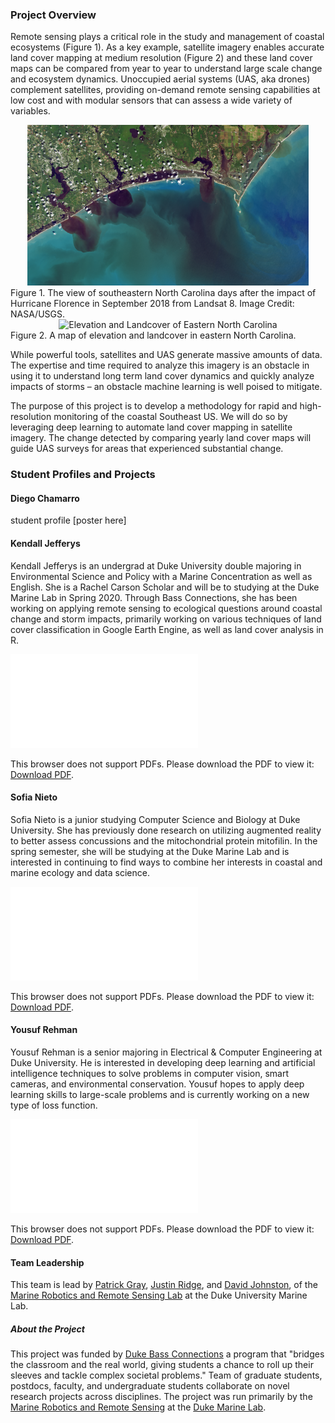 ### Project Overview

Remote sensing plays a critical role in the study and management of coastal ecosystems (Figure 1). As a key example, satellite imagery enables accurate land cover mapping at medium resolution (Figure 2) and these land cover maps can be compared from year to year to understand large scale change and ecosystem dynamics. Unoccupied aerial systems (UAS, aka drones) complement satellites, providing on-demand remote sensing capabilities at low cost and with modular sensors that can assess a wide variety of variables.

<div style="text-align:center">
<img src="landsat8_florence.png" alt="Hurricane Florence from Landsat 8" width="450"/>
</div>
Figure 1. The view of southeastern North Carolina days after the impact of Hurricane Florence in September 2018 from Landsat 8. Image Credit: NASA/USGS.

<div style="text-align:center">
<img src="nc_maps.png" alt="Elevation and Landcover of Eastern North Carolina" width="450"/>
</div>
Figure 2. A map of elevation and landcover in eastern North Carolina.

While powerful tools, satellites and UAS generate massive amounts of data. The expertise and time required to analyze this imagery is an obstacle in using it to understand long term land cover dynamics and quickly analyze impacts of storms – an obstacle machine learning is well poised to mitigate.

The purpose of this project is to develop a methodology for rapid and high-resolution monitoring of the coastal Southeast US.
We will do so by leveraging deep learning to automate land cover mapping in satellite imagery. The change detected by comparing yearly land cover maps will guide UAS surveys for areas that experienced substantial change.

### Student Profiles and Projects

#### Diego Chamarro
student profile
[poster here]

#### Kendall Jefferys

Kendall Jefferys is an undergrad at Duke University double majoring in Environmental Science and Policy with a Marine Concentration as well as English. She is a Rachel Carson Scholar and will be to studying at the Duke Marine Lab in Spring 2020. Through Bass Connections, she has been working on applying remote sensing to ecological questions around coastal change and storm impacts, primarily working on various techniques of land cover classification in Google Earth Engine, as well as land cover analysis in R.

<object data="Kendall_Jefferys_Bass_Connections_Poster_edited.pdf" type="application/pdf" width="700px" height="525px">
    <embed src="Kendall_Jefferys_Bass_Connections_Poster_edited.pdf">
        <p>This browser does not support PDFs. Please download the PDF to view it: <a href="Kendall_Jefferys_Bass_Connections_Poster_edited.pdf">Download PDF</a>.</p>
    </embed>
</object>

#### Sofia Nieto
Sofia Nieto is a junior studying Computer Science and Biology at Duke University. She has previously done research on utilizing augmented reality to better assess concussions and the mitochondrial protein mitofilin. In the spring semester, she will be studying at the Duke Marine Lab and is interested in continuing to find ways to combine her interests in coastal and marine ecology and data science.

<object data="Sofia_Nieto_Bass_Connections_Poster_edited.pdf" type="application/pdf" width="700px" height="525px">
    <embed src="Sofia_Nieto_Bass_Connections_Poster_edited.pdf">
        <p>This browser does not support PDFs. Please download the PDF to view it: <a href="Sofia_Nieto_Bass_Connections_Poster_edited.pdf">Download PDF</a>.</p>
    </embed>
</object>

#### Yousuf Rehman
Yousuf Rehman is a senior majoring in Electrical & Computer Engineering at Duke University. He is interested in developing deep learning and artificial intelligence techniques to solve problems in computer vision, smart cameras, and environmental conservation. Yousuf hopes to apply deep learning skills to large-scale problems and is currently working on a new type of loss function.

<object data="Yousuf_Rehman_Bass_Connections_Poster_edited.pdf" type="application/pdf" width="700px" height="525px">
    <embed src="Yousuf_Rehman_Bass_Connections_Poster_edited.pdf">
        <p>This browser does not support PDFs. Please download the PDF to view it: <a href="Yousuf_Rehman_Bass_Connections_Poster_edited.pdf">Download PDF</a>.</p>
    </embed>
</object>

#### Team Leadership
This team is lead by [Patrick Gray](https://nicholas.duke.edu/people/students/gray), [Justin Ridge](https://sites.duke.edu/justinridge/), and [David Johnston](https://nicholas.duke.edu/people/faculty/johnston), of the [Marine Robotics and Remote Sensing Lab](https://sites.nicholas.duke.edu/uas/) at the Duke University Marine Lab. 


##### About the Project
This project was funded by [Duke Bass Connections](https://bassconnections.duke.edu/) a program that "bridges the classroom and the real world, giving students a chance to roll up their sleeves and tackle complex societal problems." Team of graduate students, postdocs, faculty, and undergraduate students collaborate on novel research projects across disciplines. The project was run primarily by the [Marine Robotics and Remote Sensing](https://sites.nicholas.duke.edu/uas/) at the [Duke Marine Lab](https://nicholas.duke.edu/marinelab).
